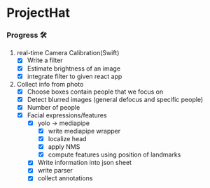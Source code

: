 # ProjectHat

### Progress 🛠

1. real-time Camera Calibration(Swift) 
    - [x] Write a filter 
    - [x] Estimate brightness of an image 
    - [x] integrate filter to given react app 

2. Collect info from photo
    - [x] Choose boxes contain people that we focus on
    - [x] Detect blurred images (general defocus and specific people)
    - [x] Number of people 
    - [x] Facial expressions/features
        - [x] yolo -> mediapipe
            - [x] write mediapipe wrapper
            - [x] localize head
            - [x] apply NMS
            - [x] compute features using position of landmarks
       - [x] Write information into json sheet
       - [x] write parser 
       - [x] collect annotations
